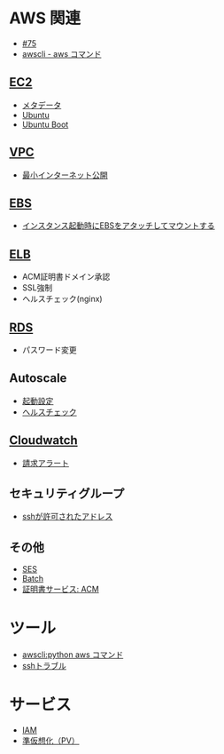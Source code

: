 

# AWS 関連

- [#75](https://github.com/hdknr/scriptogr.am/issues/75)
- [awscli - aws コマンド](aws.awscli.md)

## [EC2](ec2)

- [メタデータ](aws.instance.metadata.md)
- [Ubuntu](aws.ubuntu.md)
- [Ubuntu Boot](aws.ubuntu.boot.md)

## [VPC](vpc)

- [最小インターネット公開](vpc/vpc.minimum.md)

## [EBS](ebs)

- [インスタンス起動時にEBSをアタッチしてマウントする](ebs.attach-volume.md)

## [ELB](elb)

-  ACM証明書ドメイン承認
-  SSL強制
-  ヘルスチェック(nginx)

## [RDS](rds/README.md)

- パスワード変更

## Autoscale

- [起動設定](aws.autoscale.md)
- [ヘルスチェック](aws.autoscale.health.md)

## [Cloudwatch](cloudwatch)

- [請求アラート](Cloudwatch/billing.md)

## セキュリティグループ

- [sshが許可されたアドレス](aws.securitygroup.md)

## その他

- [SES](ses/README.md)
- [Batch](aws.batch.md)
- [証明書サービス: ACM](aws.acm.md)

# ツール

- [awscli:python aws コマンド](aws.awscli.md)
- [sshトラブル](aws.ssh.md)

# サービス

- [IAM](aws.iam.md)
- [準仮想化（PV）](aws.pv-grub.md)
